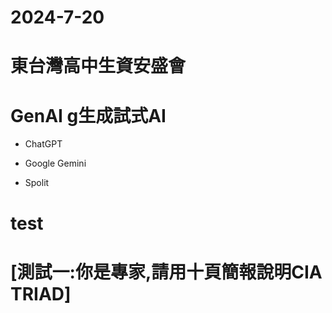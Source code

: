 # 2024-7-20
# 東台灣高中生資安盛會

# GenAI g生成試式AI

- ChatGPT

- Google Gemini

- Spolit

# test

# [測試一:你是專家,請用十頁簡報說明CIA TRIAD]
